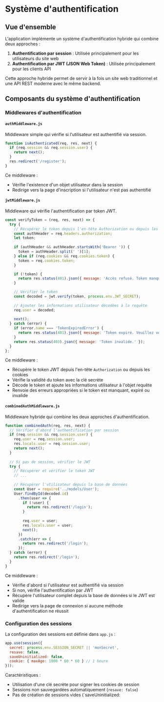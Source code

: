 # Système d'authentification

## Vue d'ensemble

L'application implémente un système d'authentification hybride qui combine deux approches :

1. **Authentification par session** : Utilisée principalement pour les utilisateurs du site web
2. **Authentification par JWT (JSON Web Token)** : Utilisée principalement pour les clients API

Cette approche hybride permet de servir à la fois un site web traditionnel et une API REST moderne avec le même backend.

## Composants du système d'authentification

### Middlewares d'authentification

#### `authMiddleware.js`

Middleware simple qui vérifie si l'utilisateur est authentifié via session.

```javascript
function isAuthenticated(req, res, next) {
  if (req.session && req.session.user) {
    return next();
  }
  res.redirect('/register');
}
```

Ce middleware :
- Vérifie l'existence d'un objet utilisateur dans la session
- Redirige vers la page d'inscription si l'utilisateur n'est pas authentifié

#### `jwtMiddleware.js`

Middleware qui vérifie l'authentification par token JWT.

```javascript
const verifyToken = (req, res, next) => {
  try {
    // Récupérer le token depuis l'en-tête Authorization ou depuis les cookies
    const authHeader = req.headers.authorization;
    let token;
    
    if (authHeader && authHeader.startsWith('Bearer ')) {
      token = authHeader.split(' ')[1];
    } else if (req.cookies && req.cookies.token) {
      token = req.cookies.token;
    }

    if (!token) {
      return res.status(401).json({ message: 'Accès refusé. Token manquant.' });
    }

    // Vérifier le token
    const decoded = jwt.verify(token, process.env.JWT_SECRET);
    
    // Ajouter les informations utilisateur décodées à la requête
    req.user = decoded;
    
    next();
  } catch (error) {
    if (error.name === 'TokenExpiredError') {
      return res.status(401).json({ message: 'Token expiré. Veuillez vous reconnecter.' });
    }
    return res.status(403).json({ message: 'Token invalide.' });
  }
};
```

Ce middleware :
- Récupère le token JWT depuis l'en-tête `Authorization` ou depuis les cookies
- Vérifie la validité du token avec la clé secrète
- Décode le token et ajoute les informations utilisateur à l'objet requête
- Renvoie des erreurs appropriées si le token est manquant, expiré ou invalide

#### `combinedAuthMiddleware.js`

Middleware hybride qui combine les deux approches d'authentification.

```javascript
function combinedAuth(req, res, next) {
  // Vérifier d'abord l'authentification par session
  if (req.session && req.session.user) {
    req.user = req.session.user;
    res.locals.user = req.session.user;
    return next();
  }
  
  // Si pas de session, vérifier le JWT
  try {
    // Récupérer et vérifier le token JWT
    // ...
    
    // Récupérer l'utilisateur depuis la base de données
    const User = require('../models/User');
    User.findById(decoded.id)
      .then(user => {
        if (!user) {
          return res.redirect('/login');
        }
        
        req.user = user;
        res.locals.user = user;
        next();
      })
      .catch(err => {
        return res.redirect('/login');
      });
  } catch (error) {
    return res.redirect('/login');
  }
}
```

Ce middleware :
- Vérifie d'abord si l'utilisateur est authentifié via session
- Si non, vérifie l'authentification par JWT
- Récupère l'utilisateur complet depuis la base de données si le JWT est valide
- Redirige vers la page de connexion si aucune méthode d'authentification ne réussit

### Configuration des sessions

La configuration des sessions est définie dans `app.js` :

```javascript
app.use(session({
  secret: process.env.SESSION_SECRET || 'monSecret',
  resave: false,
  saveUninitialized: false,
  cookie: { maxAge: 1000 * 60 * 60 } // 1 heure
}));
```

Caractéristiques :
- Utilisation d'une clé secrète pour signer les cookies de session
- Sessions non sauvegardées automatiquement (`resave: false`)
- Pas de création de sessions vides (`saveUninitialized: